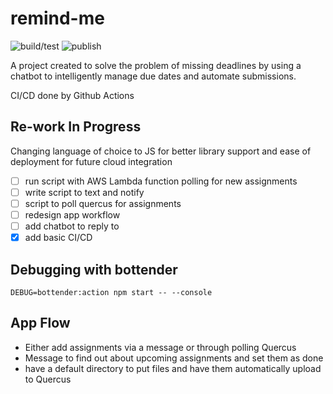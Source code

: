 # remind-me
![build/test](https://github.com/eric-li18/remind-me/workflows/Build%20and%20Test/badge.svg)
![publish](https://github.com/eric-li18/remind-me/workflows/Publish%20npm%20Package/badge.svg)

A project created to solve the problem of missing deadlines by using a chatbot to intelligently manage due dates and automate submissions.

CI/CD done by Github Actions
## Re-work In Progress
Changing language of choice to JS for better library support and ease of deployment for future cloud integration
- [ ] run script with AWS Lambda function polling for new assignments
- [ ] write script to text and notify 
- [ ] script to poll quercus for assignments
- [ ] redesign app workflow
- [ ] add chatbot to reply to
- [x] add basic CI/CD

## Debugging with bottender
```
DEBUG=bottender:action npm start -- --console
```
## App Flow
- Either add assignments via a message or through polling Quercus
- Message to find out about upcoming assignments and set them as done
- have a default directory to put files and have them automatically upload to Quercus
<!--- 
![Demo](remindme_demo.gif)

_The demo reflects basic functionality, subject to change_

## Running the program

Open a bash terminal in the directory and run the command below to start the driver to add entries to monitor.

        $ ./run.sh

## To Do List

1. Implement text handler
2. Figure out communication between local and VM

## Workflow

<img src="workflow.png">

## Data and Signal Flow

<img src="Text Handler.png">

## Bug List

1. set_crontab.sh does not work with Windows currently

## Required Installations

### Shell Script

The shell script requires a \*nix system with a bash terminal. If not, instructions can be found [here](https://docs.microsoft.com/en-us/windows/wsl/install-win10) for WSL, or [here](https://cmder.net/) for a console emulator. At the time of writing, the current Ubuntu version is 18.04 LTS.

### Python Script

This is assuming you have Python installed _(> 2.6)_, if not, the Anaconda distribution is recommended (Selenium and many other packages come with it), and can be found [here](https://www.anaconda.com/distribution/).

To work with Selenium:

1.  Download Selenium by python, via the command:

        pip install selenium

2.  Download the files along with the "`chromedriver.exe`" file in the same directory
-->
